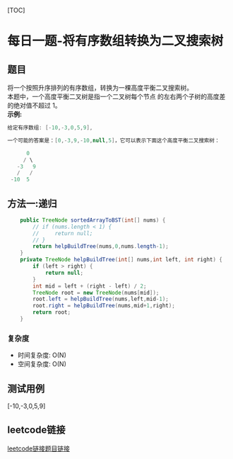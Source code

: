 [TOC]

# 每日一题-将有序数组转换为二叉搜索树

## 题目
将一个按照升序排列的有序数组，转换为一棵高度平衡二叉搜索树。  
本题中，一个高度平衡二叉树是指一个二叉树每个节点 的左右两个子树的高度差的绝对值不超过 1。  
**示例:**  
```java
给定有序数组: [-10,-3,0,5,9],

一个可能的答案是：[0,-3,9,-10,null,5]，它可以表示下面这个高度平衡二叉搜索树：

      0
     / \
   -3   9
   /   /
 -10  5
```

## 方法一:递归
```java
    public TreeNode sortedArrayToBST(int[] nums) {
        // if (nums.length < 1) {
        //     return null;
        // }
        return helpBuildTree(nums,0,nums.length-1);
    }
    private TreeNode helpBuildTree(int[] nums,int left, int right) {
        if (left > right) {
            return null;
        }
        int mid = left + (right - left) / 2;
        TreeNode root = new TreeNode(nums[mid]);
        root.left = helpBuildTree(nums,left,mid-1);
        root.right = helpBuildTree(nums,mid+1,right);
        return root;
    }
```
### 复杂度
* 时间复杂度: O(N)
* 空间复杂度: O(N)

## 测试用例
[-10,-3,0,5,9]  

## leetcode链接
[leetcode链接题目链接](https://leetcode-cn.com/problems/convert-sorted-array-to-binary-search-tree/)  